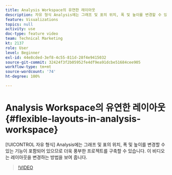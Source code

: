 ```yaml
---
title: Analysis Workspace의 유연한 레이아웃
description: 자유 형식 Analysis에는 그래프 및 표의 위치, 폭 및 높이를 변경할 수 있는 기능이 포함되어 있으므로 더욱 풍부한 프로젝트를 구축할 수 있습니다. 이 비디오는 레이아웃을 변경하는 방법을 보여 줍니다.
feature: Visualizations
topics: null
activity: use
doc-type: feature video
team: Technical Marketing
kt: 2137
role: User
level: Beginner
exl-id: 44e8cded-3ef8-4c55-811d-28f4e9415032
source-git-commit: 32424f3f2b05952fe4df9ea91dcbe51684cee905
workflow-type: tm+mt
source-wordcount: '74'
ht-degree: 100%

---
```


# Analysis Workspace의 유연한 레이아웃 {#flexible-layouts-in-analysis-workspace}

[!UICONTROL 자유 형식] Analysis에는 그래프 및 표의 위치, 폭 및 높이를 변경할 수 있는 기능이 포함되어 있으므로 더욱 풍부한 프로젝트를 구축할 수 있습니다. 이 비디오는 레이아웃을 변경하는 방법을 보여 줍니다.

>[!VIDEO](https://video.tv.adobe.com/v/24706/?quality=12)
